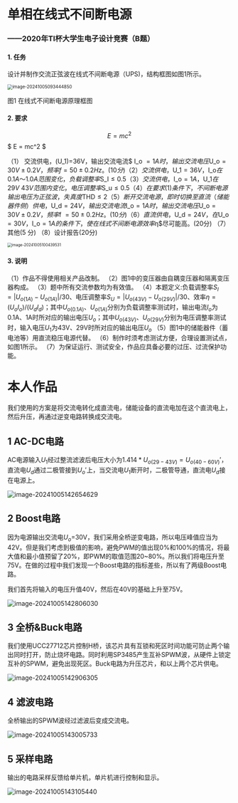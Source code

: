 # 单相在线式不间断电源

### ——2020年TI杯大学生电子设计竞赛（B题）

#### 1. 任务

设计并制作交流正弦波在线式不间断电源（UPS)，结构框图如图1所示。

<img src="C:\Users\JZB\AppData\Roaming\Typora\typora-user-images\image-20241005093444850.png" alt="image-20241005093444850" style="zoom:70%;" />

图1 在线式不间断电源原理框图

#### 2. 要求
$$
E = mc^2
$$
$
E = mc^2
$

（1） 交流供电，\(U_1\)=36V，输出交流电流$ I_o $=1A时，输出交流电压$U_o$=30V±0.2V，频率f=50±0.2Hz。(10分)（2）交流供电，$U_1$=36V，$I_o$在0.1A～1.0A范围变化，负载调整率$S_I$≤0.5%。(20分)
（3）交流供电，$I_o$=1A，$U_1$在29V~43V范围内变化，电压调整率$S_u$≤0.5%。(20分)
（4）在要求(1)条件下，不间断电源输出电压为正弦波，失真度$THD$≤2%。( 15分)
（5）断开交流电源，即时切换至直流（储能器件侧）供电，$U_d$=24V，输出交流电流$I_o$=1A时，输出交流电压$U_o$=30V±0.2V，频率$f $=50±0.2Hz。( 10分)
（6）直流供电，$U_d$=24V，在$U_o$=30V，$I_o$=1A的条件下，使在线式不间断电源效率$η$尽可能高。(20分)
（7）其他(5 分)
（8）设计报告(20分)

<img src="C:\Users\JZB\AppData\Roaming\Typora\typora-user-images\image-20241005100439531.png" alt="image-20241005100439531" style="zoom:60%;" />

#### 3. 说明

（1）作品不得使用相关产品改制。
（2）图1中的变压器由自耦变压器和隔离变压器构成。
（3）题中所有交流参数均为有效值。
（4）本题定义:负载调整率$S_I=|U_{o(1A)}-U_{o(1A)}|/30$、电压调整率$S_U=|U_{o(43V)}-U_{o(29V)}|/30$、效率$η=(U_oI_o)/(U_dI_d)$；其中$U_{o(0.1A)}$、$U_{o(1A)}$分别为负载调整率测试时，输出电流$I_o$为0.1A、1A时所对应的输出电压$U_o$；其中$U_{o(43V)}$、$U_{o(29V)}$分别为电压调整率测试时，输入电压$U_1$为43V、29V时所对应的输出电压$U_o$
（5）图1中的储能器件（蓄电池等）用直流稳压电源代替。
（6）制作时须考虑测试方便，合理设置测试点，如图1所示。
（7）为保证运行、测试安全，作品应具备必要的过压、过流保护功能。



# 本人作品

我们使用的方案是将交流电转化成直流电，储能设备的直流电加在这个直流电上，然后升压，再通过逆变电路转换成交流电。

## 1 AC-DC电路

AC电源输入$U_1$经过整流滤波后电压大小为$1.414*U_{o(29-43V)}=U_{o(40-60V)}'$，直流电$U_d$通过二极管接到$U_o'$上，当交流电$U_1$断开时，二极管导通，直流电$U_d$接在电源上。

![image-20241005142654629](C:\Users\JZB\AppData\Roaming\Typora\typora-user-images\image-20241005142654629.png)

## 2 Boost电路

因为电源输出交流电$U_o$=30V，我们采用全桥逆变电路，所以电压峰值应当为42V。但是我们考虑到极值的影响，避免PWM的值出现0%和100%的情况，将最大值和最小值预留了20%，即PWM的取值范围20~80%。所以我们将电压升至75V。在做的过程中我们发现一个Boost电路的指标差些，所以有了两级Boost电路。

我们首先将输入的电压升值40V，然后在40V的基础上升至75V。

![image-20241005142806030](C:\Users\JZB\AppData\Roaming\Typora\typora-user-images\image-20241005142806030.png)

## 3 全桥&Buck电路

我们使用UCC27712芯片控制H桥，该芯片具有互锁和死区时间功能可防止两个输出同时打开，防止烧坏电路。同时利用SP3485产生互补SPWM波，从硬件上锁定互补的SPWM，避免出现死区。Buck电路为升压芯片，和以上两个芯片供电。

![image-20241005142906305](C:\Users\JZB\AppData\Roaming\Typora\typora-user-images\image-20241005142906305.png)

## 4 滤波电路

全桥输出的SPWM波经过滤波后变成交流电。

![image-20241005143005733](C:\Users\JZB\AppData\Roaming\Typora\typora-user-images\image-20241005143005733.png)

## 5 采样电路

输出的电路采样反馈给单片机，单片机进行控制和显示。

![image-20241005143105440](C:\Users\JZB\AppData\Roaming\Typora\typora-user-images\image-20241005143105440.png)
